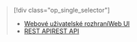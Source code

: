 > [!div class="op_single_selector"]
> * [<span data-ttu-id="0acbf-101">Webové uživatelské rozhraní</span><span class="sxs-lookup"><span data-stu-id="0acbf-101">Web UI</span></span>](../articles/hdinsight/hdinsight-hadoop-manage-ambari.md)
> * [<span data-ttu-id="0acbf-102">REST API</span><span class="sxs-lookup"><span data-stu-id="0acbf-102">REST API</span></span>](../articles/hdinsight/hdinsight-hadoop-manage-ambari-rest-api.md)
> 
> 

